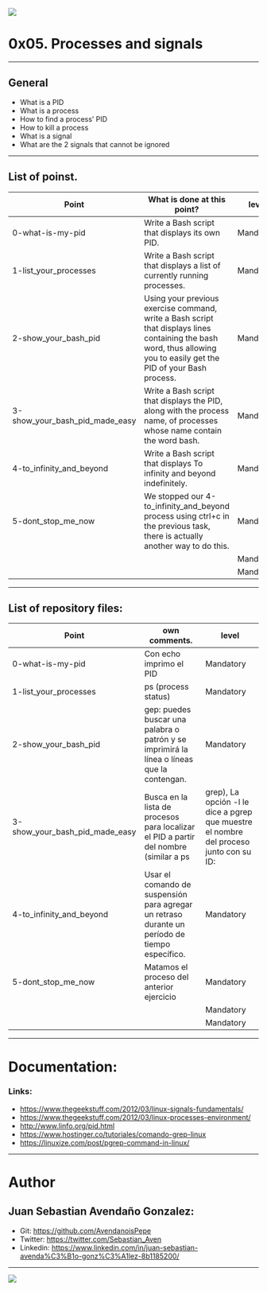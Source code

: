 ![](https://s3.amazonaws.com/intranet-projects-files/holbertonschool-sysadmin_devops/251/Vxotqyj.png)

# 0x05. Processes and signals

------------

## General

- What is a PID
- What is a process
- How to find a process’ PID
- How to kill a process
- What is a signal
- What are the 2 signals that cannot be ignored

------------

## List of poinst.

|  Point | What is done at this point? | level |
| ------------ | ------------ | ------------ |
| 0-what-is-my-pid | Write a Bash script that displays its own PID. | Mandatory |
| 1-list_your_processes | Write a Bash script that displays a list of currently running processes. | Mandatory |
| 2-show_your_bash_pid | Using your previous exercise command, write a Bash script that displays lines containing the bash word, thus allowing you to easily get the PID of your Bash process. | Mandatory |
| 3-show_your_bash_pid_made_easy | Write a Bash script that displays the PID, along with the process name, of processes whose name contain the word bash. | Mandatory |
| 4-to_infinity_and_beyond | Write a Bash script that displays To infinity and beyond indefinitely. | Mandatory |
| 5-dont_stop_me_now | We stopped our 4-to_infinity_and_beyond process using ctrl+c in the previous task, there is actually another way to do this. | Mandatory |
|  |  | Mandatory |
|  |  | Mandatory |

------------

## List of repository files:

|  Point | own comments.  | level |
| ------------ | ------------ | ------------ |
| 0-what-is-my-pid | Con echo imprimo el PID | Mandatory |
| 1-list_your_processes | ps (process status) | Mandatory |
| 2-show_your_bash_pid | gep: puedes buscar una palabra o patrón y se imprimirá la línea o líneas que la contengan. | Mandatory |
| 3-show_your_bash_pid_made_easy | Busca en la lista de procesos para localizar el PID a partir del nombre (similar a ps | grep), La opción -l le dice a pgrep que muestre el nombre del proceso junto con su ID: | Mandatory |
| 4-to_infinity_and_beyond |Usar el comando de suspensión para agregar un retraso durante un período de tiempo específico. | Mandatory |
| 5-dont_stop_me_now | Matamos el proceso del anterior ejercicio | Mandatory |
|  |  | Mandatory |
|  |  | Mandatory |


------------

# Documentation:
### Links:

- https://www.thegeekstuff.com/2012/03/linux-signals-fundamentals/
- https://www.thegeekstuff.com/2012/03/linux-processes-environment/
- http://www.linfo.org/pid.html
- https://www.hostinger.co/tutoriales/comando-grep-linux
- https://linuxize.com/post/pgrep-command-in-linux/
------------

# Author


## Juan Sebastian Avendaño Gonzalez:
- Git: https://github.com/AvendanoisPepe
- Twitter: https://twitter.com/Sebastian_Aven
- Linkedin: https://www.linkedin.com/in/juan-sebastian-avenda%C3%B1o-gonz%C3%A1lez-8b1185200/

------------


![](https://scontent.fbog4-1.fna.fbcdn.net/v/t39.30808-6/271153206_3074657909465585_6907762404450913633_n.jpg?_nc_cat=105&ccb=1-5&_nc_sid=730e14&_nc_ohc=DPFxC1wg0LkAX-PULpS&_nc_ht=scontent.fbog4-1.fna&oh=00_AT-7aF49a3-ThAgSU2ch0MBVSImH5gXD_YGNPLtK4rIg7Q&oe=62129E80)